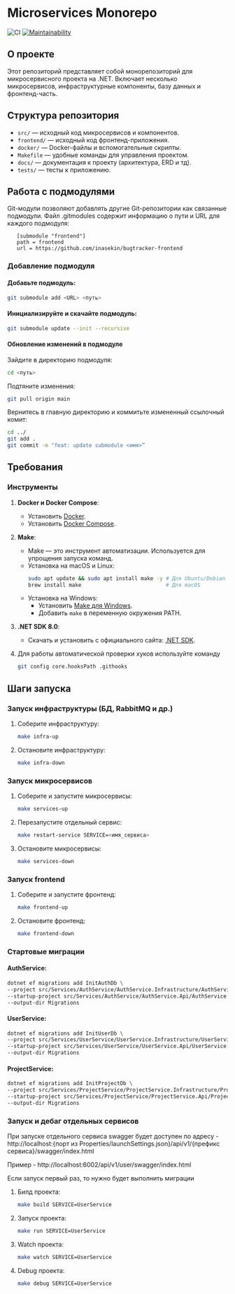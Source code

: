 ﻿# Microservices Monorepo

![CI](https://github.com/inasekin/microservices-monorepo/workflows/CI/badge.svg)
[![Maintainability](https://api.codeclimate.com/v1/badges/abebd1eb315cbe567ca0/maintainability)](https://codeclimate.com/github/inasekin/microservices-monorepo/maintainability)

## О проекте
Этот репозиторий представляет собой монорепозиторий для микросервисного проекта на .NET. Включает несколько микросервисов, инфраструктурные компоненты, базу данных и фронтенд-часть.

## Структура репозитория

- `src/` — исходный код микросервисов и компонентов.
- `frontend/` — исходный код фронтенд-приложения.
- `docker/` — Docker-файлы и вспомогательные скрипты.
- `Makefile` — удобные команды для управления проектом.
- `docs/` — документация к проекту (архитектура, ERD и тд).
- `tests/` — тесты к приложению.

## Работа с подмодулями

Git-модули позволяют добавлять другие Git-репозитории как связанные подмодули. Файл .gitmodules содержит информацию о пути и URL для каждого подмодуля:

```text
   [submodule "frontend"]
   path = frontend
   url = https://github.com/inasekin/bugtracker-frontend
```

### Добавление подмодуля

#### Добавьте подмодуль:
```bash
git submodule add <URL> <путь>
```
#### Инициализируйте и скачайте подмодуль:
```bash
git submodule update --init --recursive
```
#### Обновление изменений в подмодуле
Зайдите в директорию подмодуля:
```bash
cd <путь>
```
Подтяните изменения:
```bash
git pull origin main
```
Вернитесь в главную директорию и коммитьте измененный ссылочный комит:
```bash
cd ../
git add .
git commit -m "feat: update submodule <имя>”
```

## Требования

### Инструменты

1. **Docker и Docker Compose**:
   - Установить [Docker](https://docs.docker.com/get-docker/).
   - Установить [Docker Compose](https://docs.docker.com/compose/install/).

2. **Make**:
   - Make — это инструмент автоматизации. Используется для упрощения запуска команд.
   - Установка на macOS и Linux:
     ```bash
     sudo apt update && sudo apt install make -y # Для Ubuntu/Debian
     brew install make                           # Для macOS
     ```
   - Установка на Windows:
      - Установить [Make для Windows](http://gnuwin32.sourceforge.net/packages/make.htm).
      - Добавить `make` в переменную окружения PATH.

3. **.NET SDK 8.0**:
   - Скачать и установить с официального сайта: [.NET SDK](https://dotnet.microsoft.com/download).

4. Для работы автоматической проверки хуков используйте команду
    ```bash
    git config core.hooksPath .githooks
    ```

## Шаги запуска

### Запуск инфраструктуры (БД, RabbitMQ и др.)

1. Соберите инфраструктуру:
   ```bash
   make infra-up
   ```
2. Остановите инфраструктуру:
   ```bash
   make infra-down
   ```

### Запуск микросервисов
1. Соберите и запустите микросервисы:
   ```bash
   make services-up
   ```
2. Перезапустите отдельный сервис:
   ```bash
   make restart-service SERVICE=<имя_сервиса>
   ```
3. Остановите микросервисы:
   ```bash
   make services-down
   ```

### Запуск frontend
1. Соберите и запустите фронтенд:
   ```bash
   make frontend-up
   ```
2. Остановите фронтенд:
   ```bash
   make frontend-down
   ```

### Стартовые миграции

#### AuthService:
   ```bash
   dotnet ef migrations add InitAuthDb \
   --project src/Services/AuthService/AuthService.Infrastructure/AuthService.Infrastructure.csproj \
   --startup-project src/Services/AuthService/AuthService.Api/AuthService.Api.csproj \
   --output-dir Migrations
   ```
#### UserService:
   ```bash
   dotnet ef migrations add InitUserDb \
   --project src/Services/UserService/UserService.Infrastructure/UserService.Infrastructure.csproj \
   --startup-project src/Services/UserService/UserService.Api/UserService.Api.csproj \
   --output-dir Migrations
   ```
#### ProjectService:
   ```bash
   dotnet ef migrations add InitProjectDb \
   --project src/Services/ProjectService/ProjectService.Infrastructure/ProjectService.Infrastructure.csproj \
   --startup-project src/Services/ProjectService/ProjectService.Api/ProjectService.Api.csproj \
   --output-dir Migrations
   ```

### Запуск и дебаг отдельных сервисов

При запуске отдельного сервиса swagger будет доступен по адресу - http://localhost:{порт из Properties/launchSettings.json}/api/v1/{префикс сервиса}/swagger/index.html

Пример - http://localhost:6002/api/v1/user/swagger/index.html

Если запуск первый раз, то нужно будет выполнить миграции

1. Билд проекта:
   ```bash
   make build SERVICE=UserService
   ```
2. Запуск проекта:
   ```bash
   make run SERVICE=UserService
   ```
3. Watch проекта:
   ```bash
   make watch SERVICE=UserService
   ```
4. Debug проекта:
   ```bash
   make debug SERVICE=UserService
   ```